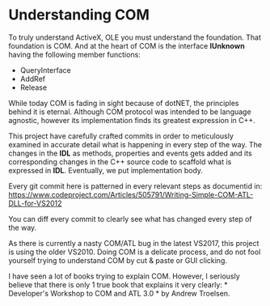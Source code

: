# Understanding COM

To truly understand ActiveX, OLE you must understand the foundation. That foundation is COM.
And at the heart of COM is the interface **IUnknown** having the following member functions:

- QueryInterface
- AddRef
- Release

While today COM is fading in sight because of dotNET, the principles behind it is eternal. 
Although COM protocol was intended to be language agnostic, however its implementation finds
its greatest expression in C++. 

This project have carefully crafted commits in order to meticulously examined in accurate 
detail what is happening in every step of the way. The changes in the **IDL** as methods,
properties and events gets added and its corresponding changes in the C++ source code to
scaffold what is expressed in **IDL**. Eventually, we put implementation body. 

Every git commit here is patterned in every relevant steps as documentid in: https://www.codeproject.com/Articles/505791/Writing-Simple-COM-ATL-DLL-for-VS2012

You can diff every commit to clearly see what has changed every step of the way. 

As there is currently a nasty COM/ATL bug in the latest VS2017, this project is using the older VS2010. 
Doing COM is a delicate process, and do not fool yourself trying to understand COM by cut & paste
or GUI clicking. 

I have seen a lot of books trying to explain COM. However, I seriously believe that there is only 1 
true book that explains it very clearly: * Developer's Workshop to COM and ATL 3.0 * by Andrew Troelsen.


